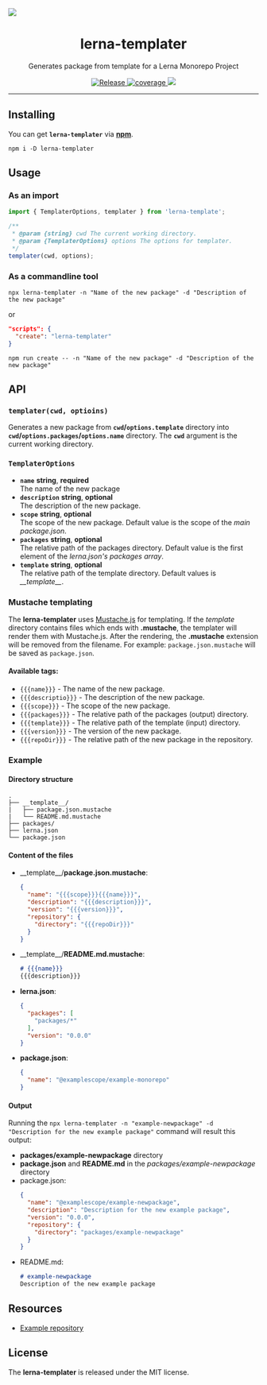 <img src="https://repository-images.githubusercontent.com/421865817/f23da96c-d88b-4ebb-bd6c-bf881ba99110">
<h1 align="center">lerna-templater</h1>
<p align="center">Generates package from template for a Lerna Monorepo Project</p>
<p align="center">
  <a href="https://github.com/rdarida/lerna-templater/actions/workflows/release.yml" target="_blank" alt="GitHub Actions">
    <img src="https://github.com/rdarida/lerna-templater/actions/workflows/release.yml/badge.svg" alt="Release">
  </a>
  
  <a href="https://sonarcloud.io/dashboard?id=rdarida_lerna-templater" target="_blank" alt="SonarCloud">
    <img src="https://sonarcloud.io/api/project_badges/measure?project=rdarida_lerna-templater&metric=coverage" alt="coverage">
  </a>
  
  <img src="https://img.shields.io/librariesio/release/npm/lerna-templater">
</p>
<hr>

## Installing
You can get **`lerna-templater`** via **[npm](https://npmjs.org/package/lerna-templater)**.
```
npm i -D lerna-templater
```

## Usage
### As an import
```ts
import { TemplaterOptions, templater } from 'lerna-template';

/**
 * @param {string} cwd The current working directory.
 * @param {TemplaterOptions} options The options for templater.
 */
templater(cwd, options);
```
### As a commandline tool
```
npx lerna-templater -n "Name of the new package" -d "Description of the new package"
```

or

```json
"scripts": {
  "create": "lerna-templater"
}
```

```
npm run create -- -n "Name of the new package" -d "Description of the new package"
```

## API
### `templater(cwd, optioins)`
Generates a new package from **`cwd`/`options.template`** directory into **`cwd`/`options.packages`/`options.name`** directory. The **`cwd`** argument is the current working directory.

### `TemplaterOptions`
- **`name`** **string**, **required**  
  The name of the new package
- **`description`** **string**, **optional**  
  The description of the new package.
- **`scope`** **string**, **optional**  
  The scope of the new package. Default value is the scope of the *main package.json*.
- **`packages`** **string**, **optional**  
  The relative path of the packages directory. Default value is the first element of the *lerna.json's packages array*.
- **`template`** **string**, **optional**  
  The relative path of the template directory. Default values is *\_\_template\_\_*.

### Mustache templating
The **lerna-templater** uses [Mustache.js](https://npmjs.org/packages/mustache) for templating. If the *template* directory contains files which ends with **.mustache**, the templater will render them with Mustache.js. After the rendering, the **.mustache** extension will be removed from the filename. For example: `package.json.mustache` will be saved as `package.json`.

#### Available tags:
- `{{{name}}}` - The name of the new package.
- `{{{descriptio}}}` - The description of the new package.
- `{{{scope}}}` - The scope of the new package.
- `{{{packages}}}` - The relative path of the packages (output) directory.
- `{{{template}}}` - The relative path of the template (input) directory.
- `{{{version}}}` - The version of the new package.
- `{{{repoDir}}}` - The relative path of the new package in the repository.

### Example
#### Directory structure
    .
    ├── __template__/
    |   ├── package.json.mustache
    |   └── README.md.mustache
    ├── packages/
    ├── lerna.json
    └── package.json

#### Content of the files
- \_\_template\_\_/**package.json.mustache**:  
  ```json
  {
    "name": "{{{scope}}}{{{name}}}",
    "description": "{{{description}}}",
    "version": "{{{version}}}",
    "repository": {
      "directory": "{{{repoDir}}}"
    }
  }
  ```
- \_\_template\_\_/**README.md.mustache**:  
  ```md
  # {{{name}}}
  {{{description}}}
  ```
- **lerna.json**:  
  ```json
  {
    "packages": [
      "packages/*"
    ],
    "version": "0.0.0"
  }
  ```
- **package.json**:  
  ```json
  {
    "name": "@examplescope/example-monorepo"
  }
  ```

#### Output
Running the  `npx lerna-templater -n "example-newpackage" -d "Description for the new example package"` command will result this output:
- **packages/example-newpackage** directory
- **package.json** and **README.md** in the *packages/example-newpackage* directory
- package.json:  
  ```json
  {
    "name": "@examplescope/example-newpackage",
    "description": "Description for the new example package",
    "version": "0.0.0",
    "repository": {
      "directory": "packages/example-newpackage"
    }
  }
  ```
- README.md:  
  ```md
  # example-newpackage
  Description of the new example package
  ```

## Resources
- [Example repository](https://github.com/rdarida/base-scripts)

## License
The **lerna-templater** is released under the MIT license.
